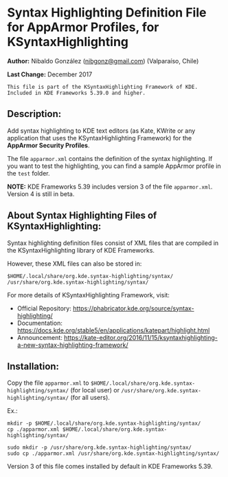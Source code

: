 # Syntax Highlighting Definition File for AppArmor Profiles, for KSyntaxHighlighting

**Author:** Nibaldo González (<nibgonz@gmail.com>) (Valparaíso, Chile)

**Last Change:** December 2017

```
This file is part of the KSyntaxHighlighting Framework of KDE. 
Included in KDE Frameworks 5.39.0 and higher.
```

## Description:

Add syntax highlighting to KDE text editors (as Kate, KWrite or any application that uses the KSyntaxHighlighting Framework) 
for the **AppArmor Security Profiles**.

The file `apparmor.xml` contains the definition of the syntax highlighting. 
If you want to test the highlighting, you can find a sample AppArmor profile 
in the `test` folder.

**NOTE:** KDE Frameworks 5.39 includes version 3 of the file `apparmor.xml`. Version 4 is still in beta.

## About Syntax Highlighting Files of KSyntaxHighlighting:

Syntax highlighting definition files consist of XML files 
that are compiled in the KSyntaxHighlighting library of KDE Frameworks. 

However, these XML files can also be stored in:

	$HOME/.local/share/org.kde.syntax-highlighting/syntax/
	/usr/share/org.kde.syntax-highlighting/syntax/

For more details of KSyntaxHighlighting Framework, visit:
* Official Repository: https://phabricator.kde.org/source/syntax-highlighting/
* Documentation: https://docs.kde.org/stable5/en/applications/katepart/highlight.html
* Announcement: https://kate-editor.org/2016/11/15/ksyntaxhighlighting-a-new-syntax-highlighting-framework/


## Installation:

Copy the file `apparmor.xml` to `$HOME/.local/share/org.kde.syntax-highlighting/syntax/` (for local user) or `/usr/share/org.kde.syntax-highlighting/syntax/` (for all users).

Ex.:
```
mkdir -p $HOME/.local/share/org.kde.syntax-highlighting/syntax/
cp ./apparmor.xml $HOME/.local/share/org.kde.syntax-highlighting/syntax/
```

```
sudo mkdir -p /usr/share/org.kde.syntax-highlighting/syntax/
sudo cp ./apparmor.xml /usr/share/org.kde.syntax-highlighting/syntax/
```

Version 3 of this file comes installed by default in KDE Frameworks 5.39.
